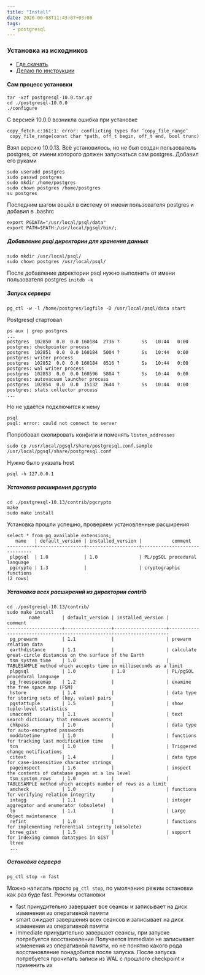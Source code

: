 ```yaml
---
title: "Install"
date: 2020-06-08T11:43:07+03:00
tags:
  - postgresql
---
```


### Установка из исходников 
* [Где скачать](https://www.postgresql.org/ftp/source/v10.0/)
* [Делаю по инструкции](https://edu.postgrespro.ru/dba1/dba1_01_tools_install.html)


#### Сам процесс установки
```
tar -xzf postgresql-10.0.tar.gz
cd ./postgresql-10.0.0
./configure
```
С версией 10.0.0 возникла ошибка при установке 
```
copy_fetch.c:161:1: error: conflicting types for ‘copy_file_range’
 copy_file_range(const char *path, off_t begin, off_t end, bool trunc)
```
Взял версию 10.0.13. Всё установилось, но не был создан пользователь postgres, от имени которого должен запускаться сам postgres. Добавил его руками
```
sudo useradd postgres
sudo passwd postgres
sudo mkdir /home/postgres
sudo chown postgres /home/postgres
su postgres
```
Последним шагом вошёл в систему от имени пользователя postgres и добавил в .bashrc
```
export PGDATA="/usr/local/psql/data"
export PATH=$PATH:/usr/local/pgsql/bin/;
```



##### Добавление psql директории для хранения данных
```
sudo mkdir /usr/local/psql/
sudo chown postgres /usr/local/psql/
```
После добавление директории psql нужно выполнить от имени пользователя postgres `initdb -k`

##### Запуск сервера 
```
pg_ctl -w -l /home/postgres/logfile -D /usr/local/psql/data start
```
Postgresql стартовал
```
ps aux | grep postgres
...
postgres  102850  0.0  0.0 160184  2736 ?        Ss   10:44   0:00 postgres: checkpointer process
postgres  102851  0.0  0.0 160184  5004 ?        Ss   10:44   0:00 postgres: writer process
postgres  102852  0.0  0.0 160184  8516 ?        Ss   10:44   0:00 postgres: wal writer process
postgres  102853  0.0  0.0 160596  5804 ?        Ss   10:44   0:00 postgres: autovacuum launcher process
postgres  102854  0.0  0.0  15132  2644 ?        Ss   10:44   0:00 postgres: stats collector process
...
```
Но не удаётся подключится к нему
```
psql
psql: error: could not connect to server
```
Попробовал скопировать конфиги и поменять `listen_addresses`
```
sudo cp /usr/local/pgsql/share/postgresql.conf.sample /usr/local/pgsql/share/postgresql.conf
```
Нужно было указать host
```
psql -h 127.0.0.1
```
##### Установка расширения pgcrypto 
```
cd ./postgresql-10.13/contrib/pgcrypto
make 
sudo make install
```
Установка прошли успешно, проверяем установленные расширения
```
select * from pg_available_extensions;
   name   | default_version | installed_version |           comment
----------+-----------------+-------------------+------------------------------
 plpgsql  | 1.0             | 1.0               | PL/pgSQL procedural language
 pgcrypto | 1.3             |                   | cryptographic functions
(2 rows)
```
##### Установка всех расширений из директории contrib 
```
cd ./postgresql-10.13/contrib/
sudo make install
        name        | default_version | installed_version |                               comment
--------------------+-----------------+-------------------+----------------------------------------------------------------------
 pg_prewarm         | 1.1             |                   | prewarm relation data
 earthdistance      | 1.1             |                   | calculate great-circle distances on the surface of the Earth
 tsm_system_time    | 1.0             |                   | TABLESAMPLE method which accepts time in milliseconds as a limit
 plpgsql            | 1.0             | 1.0               | PL/pgSQL procedural language
 pg_freespacemap    | 1.2             |                   | examine the free space map (FSM)
 hstore             | 1.4             |                   | data type for storing sets of (key, value) pairs
 pgstattuple        | 1.5             |                   | show tuple-level statistics
 unaccent           | 1.1             |                   | text search dictionary that removes accents
 chkpass            | 1.0             |                   | data type for auto-encrypted passwords
 moddatetime        | 1.0             |                   | functions for tracking last modification time
 tcn                | 1.0             |                   | Triggered change notifications
 citext             | 1.4             |                   | data type for case-insensitive character strings
 pageinspect        | 1.6             |                   | inspect the contents of database pages at a low level
 tsm_system_rows    | 1.0             |                   | TABLESAMPLE method which accepts number of rows as a limit
 amcheck            | 1.0             |                   | functions for verifying relation integrity
 intagg             | 1.1             |                   | integer aggregator and enumerator (obsolete)
 lo                 | 1.1             |                   | Large Object maintenance
 refint             | 1.0             |                   | functions for implementing referential integrity (obsolete)
 btree_gist         | 1.5             |                   | support for indexing common datatypes in GiST
 ltree
 ...

```
##### Остановка сервера 
```
pg_ctl stop -m fast
```
Можно написать просто `pg_ctl stop`, по умолчанию режим остановки как раз буде fast.
Режимы остановки
* fast принудительно завершает все сеансы и записывает на диск изменения из оперативной памяти
* smart ожидает завершения всех сеансов и записывает на диск изменения из оперативной памяти
* immediate принудительно завершает сеансы, при запуске потребуется восстановление
Получается immediate не записывает изменения из оперативной памяти, но не понятно какого рода восстановление понадобится после запуска.
После запуска потребуется прочитать записи из WAL с прошлого checkpoint и применить их
